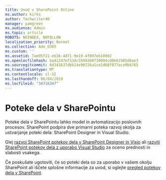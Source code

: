 ```yaml
---
title: Uvod v SharePoint Online
ms.author: kirks
author: Techwriter40
manager: pamgreen
ms.audience: Admin
ms.topic: article
ROBOTS: NOINDEX, NOFOLLOW
localization_priority: Normal
ms.collection: Adm_O365
ms.custom: ''
ms.assetid: 7ae05f21-eb16-4d71-9e19-4f097eb100d2
ms.openlocfilehash: ba41247ef33dc5599260739094cd0b61985d6ae3
ms.sourcegitcommit: 6d341637dbb14e90726a1ce1d68f077ace9bb765
ms.translationtype: MT
ms.contentlocale: sl-SI
ms.lasthandoff: 06/04/2019
ms.locfileid: "34716347"
---
```

# <a name="workflows-in-sharepoint"></a>Poteke dela v SharePointu

Poteke dela v SharePointu lahko model in avtomatizacijo poslovnih procesov. SharePoint podpira dve primarni poteka razvoj okolja za ustvarjanje poteki dela: SharePoint Designer in Visual Studio. 

Glej [razvoj SharePoint potekov dela v SharePoint Designer in Visio](https://docs.microsoft.com/en-us/sharepoint/dev/general-development/develop-sharepoint-workflows-using-visual-studio) ali [razviti SharePoint potekov dela z uporabo Visual Studio](https://docs.microsoft.com/en-us/sharepoint/dev/general-development/develop-sharepoint-workflows-using-visual-studio) za oceno prednosti in slabosti vsakega. 

Če poskušate ugotoviti, če so poteki dela so za uporabo v vašem okolju SharePoint ali iščete splošne informacije za uvod, si oglejte [pregled potekov dela v SharePoint](https://docs.microsoft.com/en-us/sharepoint/dev/general-development/get-started-with-workflows-in-sharepoint#overview-of-workflows-in-sharepoint).